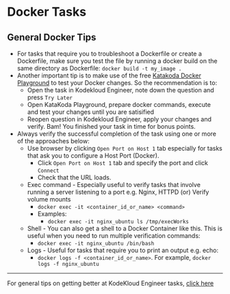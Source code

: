 # Docker Tasks
## General Docker Tips
* For tasks that require you to troubleshoot a Dockerfile or create a Dockerfile, make sure you test the file by running a docker build on the same directory as Dockerfile:
`docker build -t my_image .`
* Another important tip is to make use of the free [Katakoda Docker Playground](https://www.katacoda.com/courses/docker/playground) to test your Docker changes. So the recommendation is to:
  * Open the task in Kodekloud Engineer, note down the question and press `Try Later`
  * Open KataKoda Playground, prepare docker commands, execute and test your changes until you are satisified
  * Reopen question in Kodekloud Engineer, apply your changes and verify. Bam! You finished your task in time for bonus points.
* Always verify the successful completion of the task using one or more of the approaches below:
  * Use browser by clicking `Open Port on Host 1` tab especially for tasks that ask you to configure a Host Port (Docker). 
    * Click `Open Port on Host 1` tab and specify the port and click `Connect`
    * Check that the URL loads.
  * Exec command - Especially useful to verify tasks that involve running a server listening to a port e.g. Nginx, HTTPD (or) Verify volume mounts
    * `docker exec -it <container_id_or_name> <command>`
    * Examples:
      * `docker exec -it nginx_ubuntu ls /tmp/execWorks`
  * Shell - You can also get a shell to a Docker Container like this. This is useful when you need to run multiple verification commands:
    * `docker exec -it nginx_ubuntu /bin/bash` 
  * Logs - Useful for tasks that require you to print an output e.g. echo:
    * `docker logs -f <container_id_or_name>`. For example, `docker logs -f nginx_ubuntu`       

---
For general tips on getting better at KodeKloud Engineer tasks, [click here](../README.md)

